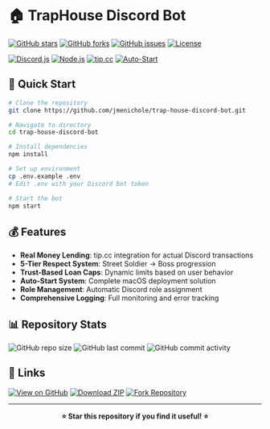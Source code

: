 # 🏠 TrapHouse Discord Bot

[![GitHub stars](https://img.shields.io/github/stars/jmenichole/trap-house-discord-bot?style=for-the-badge&logo=github&color=yellow)](https://github.com/jmenichole/trap-house-discord-bot/stargazers)
[![GitHub forks](https://img.shields.io/github/forks/jmenichole/trap-house-discord-bot?style=for-the-badge&logo=github&color=blue)](https://github.com/jmenichole/trap-house-discord-bot/network)
[![GitHub issues](https://img.shields.io/github/issues/jmenichole/trap-house-discord-bot?style=for-the-badge&logo=github&color=red)](https://github.com/jmenichole/trap-house-discord-bot/issues)
[![License](https://img.shields.io/github/license/jmenichole/trap-house-discord-bot?style=for-the-badge&color=green)](https://github.com/jmenichole/trap-house-discord-bot/blob/main/LICENSE)

[![Discord.js](https://img.shields.io/badge/Discord.js-v14-blue?style=flat-square&logo=discord)](https://discord.js.org/)
[![Node.js](https://img.shields.io/badge/Node.js-18+-green?style=flat-square&logo=node.js)](https://nodejs.org/)
[![tip.cc](https://img.shields.io/badge/tip.cc-Integration-orange?style=flat-square&logo=discord)](https://tip.cc/)
[![Auto-Start](https://img.shields.io/badge/Auto--Start-macOS-lightgrey?style=flat-square&logo=apple)](https://developer.apple.com/macos/)

## 🚀 Quick Start

```bash
# Clone the repository
git clone https://github.com/jmenichole/trap-house-discord-bot.git

# Navigate to directory
cd trap-house-discord-bot

# Install dependencies
npm install

# Set up environment
cp .env.example .env
# Edit .env with your Discord bot token

# Start the bot
npm start
```

## 💰 Features

- **Real Money Lending**: tip.cc integration for actual Discord transactions
- **5-Tier Respect System**: Street Soldier → Boss progression
- **Trust-Based Loan Caps**: Dynamic limits based on user behavior
- **Auto-Start System**: Complete macOS deployment solution
- **Role Management**: Automatic Discord role assignment
- **Comprehensive Logging**: Full monitoring and error tracking

## 📊 Repository Stats

![GitHub repo size](https://img.shields.io/github/repo-size/jmenichole/trap-house-discord-bot?style=flat-square)
![GitHub last commit](https://img.shields.io/github/last-commit/jmenichole/trap-house-discord-bot?style=flat-square)
![GitHub commit activity](https://img.shields.io/github/commit-activity/m/jmenichole/trap-house-discord-bot?style=flat-square)

## 🔗 Links

[![View on GitHub](https://img.shields.io/badge/View%20on-GitHub-black?style=for-the-badge&logo=github)](https://github.com/jmenichole/trap-house-discord-bot)
[![Download ZIP](https://img.shields.io/badge/Download-ZIP-blue?style=for-the-badge&logo=download)](https://github.com/jmenichole/trap-house-discord-bot/archive/refs/heads/main.zip)
[![Fork Repository](https://img.shields.io/badge/Fork-Repository-green?style=for-the-badge&logo=git)](https://github.com/jmenichole/trap-house-discord-bot/fork)

---

<div align="center">

**⭐ Star this repository if you find it useful! ⭐**

</div>
